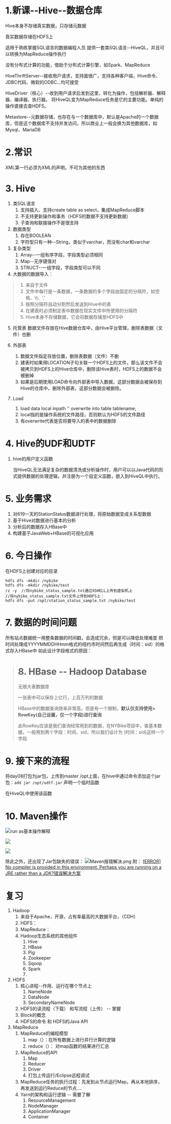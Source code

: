 # 1.新课--Hive--数据仓库
Hive本身不存储真实数据，只存储元数据

真实数据存储在HDFS上

适用于熟练掌握SQL语言的数据编程人员
提供一套类SQL语言--HiveQL，并且可以转换为MapReduce操作执行

没有分布式计算的功能，借助于分布式计算引擎，如Spark、MapReduce

HiveThriftServer--接收用户请求，支持面很广，支持各种客户端，Hive命令、JDBC代码、微软的ODBC...均可接受

HiveDriver（核心）--收到用户请求后发到这里，转化为操作，包括解析器、解释器、编译器、执行器。
将HiveQL变为MapReduce任务是它的主要功能。单纯的操作直接去查HDFS。

Metastore--元数据存储，也存在与一个数据库中，默认是Apache的一个数据库，但是这个数据库不支持并发访问，所以商业上一般会换为其他数据库，如Mysql、MariaDB

# 2.常识
XML第一行必须为XML的声明，不可为其他的东西

# 3. Hive
1. 类SQL语言
	1. 支持插入、支持create table as select，集成MapReduce脚本
	2. 不支持更新操作和事务（HDFS的数据不支持更新数据）
	3. 子查询和联接操作不是很支持
2. 数据类型
	1. 存在BOOLEAN
	2. 字符型只有一种--String，类似于varchar，而没有char和varchar
3. 复杂类型
	1. Array--一组有序字段，字段类型必须相同
	2. Map--无序键值对
	3. STRUCT--一组字段，字段类型可以不同 
4. 大数据的数据导入：

> 	1. 来自于文件
> 	2. 文件中每行是一条数据，一条数据的多个字段由固定的分隔符，如空格、\t、','
> 	3. 按照分隔符自动分割然后发送到Hive中的表
> 	4. 在建表时必须制定表中数据在现实文件中所使用的分隔符
> 	5. Hive本身不存储数据，它会将数据存储至HDFS中


5. 托管表
 数据文件存放在Hive数据仓库中，由Hive平台管理，删除表数据（文件）也删
6. 外部表
	1. 数据文件指定存放位置，删除表数据（文件）不删
	2. 建表时如果用LOCATION子句关联一个HDFS上的文件，那么该文件不会被拷贝到HDFS上的Hive仓库中，删除该Hive表时，HDFS上的数据不会被删掉
	3. 如果是后期使用LOAD命令向外部表中导入数据，这部分数据会被保存到Hive的仓库中，删除外部表，这部分数据会被删除。

7. Load
	1. load data local inpath '' overwrite into table tablename;
	2. local指的是操作系统的文件路径，否则默认为HDFS的文件路径
	3. 有overwrite代表是否将要导入的表中的数据删除
	
# 4. Hive的UDF和UDTF
1. hive的用户定义函数

	当HiveQL无法满足复杂的数据清洗或分析操作时，用户可以以Java代码的形式提供数据的处理逻辑，并注册为一个自定义函数，嵌入到HiveQL中执行。



# 5. 业务需求
1. 对619一天的StationStatus数据进行处理，将原始数据变成关系型数据
2. 基于Hive对数据进行基本的分析
3. 分析后的数据存入HBase中
4. 构建基于JavaWeb+HBase的可视化应用

# 6. 今日操作
在HDFS上创建对应的目录

	hdfs dfs -mkdir /nybike
	hdfs dfs -mkdir /nybike/test
	rz -y  //将nybike_status_sample.txt通过XSHELL上传到虚拟机上
	//将nybike_status_sample.txt文件上传到HDFS上：
	hdfs dfs -put /opt/station_status_sample.txt /nybike/test 

# 7. 数据的时间问题
所有站点数据统一用整条数据的时间戳，会造成冗余，但是可以降低处理难度
把时间处理成YYYYMMDDHHmm格式的纽约市时间然后再生成（时间：sid）的格式存入HBase中
如此设计字段格式的原因：


> # 8. HBase -- Hadoop Database
> 无限大表数据库
> 
> 一张表中可以保存上亿行，上百万列的数据
> 
> HBase中的数据查询效率非常高，但是有一个限制，**默认仅支持使用> RowKey(自己设置，仅一个字段)进行查询**
> 
> 此RowKey应该是我们查询经常用到的数据，在NYBike项目中，查基本数据，一般用到两个字段：时间、sid，所以我们设计为   (时间：sid)这样一个字段

# 9. 接下来的流程
将day08打包为jar包，上传到master /opt上面，在hive中通过命令添加这个jar包：`add jar /opt/udtf.jar` 声明一个临时函数

在HiveQL中使用该函数

# 10. Maven操作
![run as基本操作解释](https://upload-images.jianshu.io/upload_images/6324621-eaa61f11e02ca0b5.png?imageMogr2/auto-orient/strip%7CimageView2/2/w/1240)

![](https://upload-images.jianshu.io/upload_images/6324621-5c13b609dfeec042.png?imageMogr2/auto-orient/strip%7CimageView2/2/w/1240)

![](https://upload-images.jianshu.io/upload_images/6324621-e0274954e6fb53ce.png?imageMogr2/auto-orient/strip%7CimageView2/2/w/1240)



除此之外，还出现了Jar包缺失的错误：
![Maven报错解决.png](https://upload-images.jianshu.io/upload_images/6324621-be9301b9de17728e.png?imageMogr2/auto-orient/strip%7CimageView2/2/w/1240)
附：
[[ERROR] No compiler is provided in this environment. Perhaps you are running on a JRE rather than a JDK?错误解决方案](https://blog.csdn.net/lslk9898/article/details/73836745)


# 复习
1. Hadoop
	1. 来自于Apache，开源，占有率最高的大数据平台，（CDH）
	2. HDFS：
	3. MapReduce：
	4. Hadoop生态系统的其他组件
		1. Hive
		2. HBase
		3. Pig
		4. Zookeeper
		5. Sqoop
		6. Spark
		7. 
2. HDFS
	1. 核心进程--作用、运行在哪个节点上
		1. NameNode
		2. DataNode
		3. SecondaryNameNode
	2. HDFS的读流程（下载） 和写流程（上传） -- 掌握
	3. Block的概念
	4. HDFS的命令 和 HDFS的Java API
3. MapReduce
	1. MapReduce的编程模型
		1. map（）：在所有数据上进行并行计算的逻辑
		2. reduce（）： 对map函数的结果进行汇总
	2. MapReduce的API
		1. Map
		2. Reducer
		3. Driver
		4. 打包上传运行/Eclipse远程调试
	3. MapReduce任务的执行过程：先发到从节点运行Map，再从本地排序，再发送到运行Reduce的节点....
	4. Yarn的架构和运行逻辑 -- 需要了解
		1. ResourceManagement
		2. NodeManager
		3. ApplicationManager
		4. Container
		